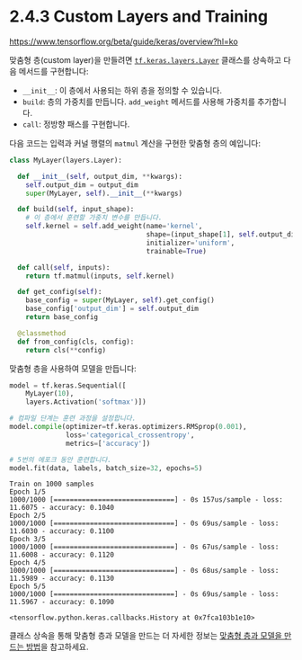 # 2.4.3 Custom Layers and Training

https://www.tensorflow.org/beta/guide/keras/overview?hl=ko

맞춤형 층(custom layer)을 만들려면 [`tf.keras.layers.Layer`](https://www.tensorflow.org/api_docs/python/tf/keras/layers/Layer?hl=ko) 클래스를 상속하고 다음 메서드를 구현합니다:

- `__init__`: 이 층에서 사용되는 하위 층을 정의할 수 있습니다.
- `build`: 층의 가중치를 만듭니다. `add_weight` 메서드를 사용해 가중치를 추가합니다.
- `call`: 정방향 패스를 구현합니다.

다음 코드는 입력과 커널 행렬의 `matmul` 계산을 구현한 맞춤형 층의 예입니다:

```python
class MyLayer(layers.Layer):

  def __init__(self, output_dim, **kwargs):
    self.output_dim = output_dim
    super(MyLayer, self).__init__(**kwargs)

  def build(self, input_shape):
    # 이 층에서 훈련할 가중치 변수를 만듭니다.
    self.kernel = self.add_weight(name='kernel',
                                  shape=(input_shape[1], self.output_dim),
                                  initializer='uniform',
                                  trainable=True)

  def call(self, inputs):
    return tf.matmul(inputs, self.kernel)

  def get_config(self):
    base_config = super(MyLayer, self).get_config()
    base_config['output_dim'] = self.output_dim
    return base_config

  @classmethod
  def from_config(cls, config):
    return cls(**config)
```

맞춤형 층을 사용하여 모델을 만듭니다:

```python
model = tf.keras.Sequential([
    MyLayer(10),
    layers.Activation('softmax')])

# 컴파일 단계는 훈련 과정을 설정합니다.
model.compile(optimizer=tf.keras.optimizers.RMSprop(0.001),
              loss='categorical_crossentropy',
              metrics=['accuracy'])

# 5번의 에포크 동안 훈련합니다.
model.fit(data, labels, batch_size=32, epochs=5)
```

```
Train on 1000 samples
Epoch 1/5
1000/1000 [==============================] - 0s 157us/sample - loss: 11.6075 - accuracy: 0.1040
Epoch 2/5
1000/1000 [==============================] - 0s 69us/sample - loss: 11.6030 - accuracy: 0.1100
Epoch 3/5
1000/1000 [==============================] - 0s 67us/sample - loss: 11.6008 - accuracy: 0.1120
Epoch 4/5
1000/1000 [==============================] - 0s 68us/sample - loss: 11.5989 - accuracy: 0.1130
Epoch 5/5
1000/1000 [==============================] - 0s 69us/sample - loss: 11.5967 - accuracy: 0.1090

<tensorflow.python.keras.callbacks.History at 0x7fca103b1e10>
```

클래스 상속을 통해 맞춤형 층과 모델을 만드는 더 자세한 정보는 [맞춤형 층과 모델을 만드는 방법](https://www.tensorflow.org/beta/guide/keras/custom_layers_and_models?hl=ko)을 참고하세요.